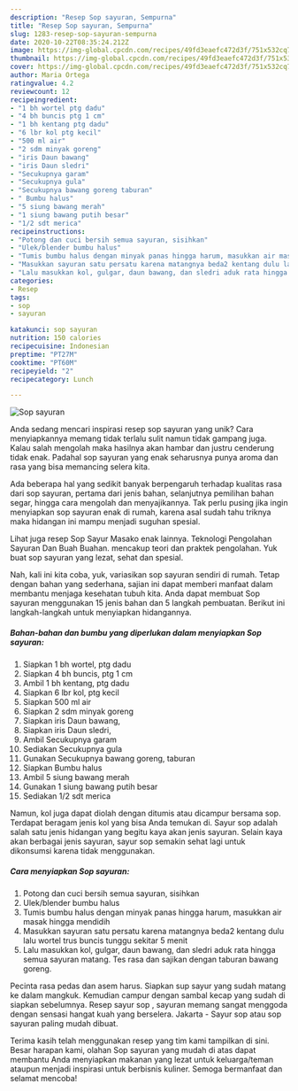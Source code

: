 ```yaml
---
description: "Resep Sop sayuran, Sempurna"
title: "Resep Sop sayuran, Sempurna"
slug: 1283-resep-sop-sayuran-sempurna
date: 2020-10-22T08:35:24.212Z
image: https://img-global.cpcdn.com/recipes/49fd3eaefc472d3f/751x532cq70/sop-sayuran-foto-resep-utama.jpg
thumbnail: https://img-global.cpcdn.com/recipes/49fd3eaefc472d3f/751x532cq70/sop-sayuran-foto-resep-utama.jpg
cover: https://img-global.cpcdn.com/recipes/49fd3eaefc472d3f/751x532cq70/sop-sayuran-foto-resep-utama.jpg
author: Maria Ortega
ratingvalue: 4.2
reviewcount: 12
recipeingredient:
- "1 bh wortel ptg dadu"
- "4 bh buncis ptg 1 cm"
- "1 bh kentang ptg dadu"
- "6 lbr kol ptg kecil"
- "500 ml air"
- "2 sdm minyak goreng"
- "iris Daun bawang"
- "iris Daun sledri"
- "Secukupnya garam"
- "Secukupnya gula"
- "Secukupnya bawang goreng taburan"
- " Bumbu halus"
- "5 siung bawang merah"
- "1 siung bawang putih besar"
- "1/2 sdt merica"
recipeinstructions:
- "Potong dan cuci bersih semua sayuran, sisihkan"
- "Ulek/blender bumbu halus"
- "Tumis bumbu halus dengan minyak panas hingga harum, masukkan air masak hingga mendidih"
- "Masukkan sayuran satu persatu karena matangnya beda2 kentang dulu lalu wortel trus buncis tunggu sekitar 5 menit"
- "Lalu masukkan kol, gulgar, daun bawang, dan sledri aduk rata hingga semua sayuran matang. Tes rasa dan sajikan dengan taburan bawang goreng."
categories:
- Resep
tags:
- sop
- sayuran

katakunci: sop sayuran 
nutrition: 150 calories
recipecuisine: Indonesian
preptime: "PT27M"
cooktime: "PT60M"
recipeyield: "2"
recipecategory: Lunch

---
```



![Sop sayuran](https://img-global.cpcdn.com/recipes/49fd3eaefc472d3f/751x532cq70/sop-sayuran-foto-resep-utama.jpg)

Anda sedang mencari inspirasi resep sop sayuran yang unik? Cara menyiapkannya memang tidak terlalu sulit namun tidak gampang juga. Kalau salah mengolah maka hasilnya akan hambar dan justru cenderung tidak enak. Padahal sop sayuran yang enak seharusnya punya aroma dan rasa yang bisa memancing selera kita.

Ada beberapa hal yang sedikit banyak berpengaruh terhadap kualitas rasa dari sop sayuran, pertama dari jenis bahan, selanjutnya pemilihan bahan segar, hingga cara mengolah dan menyajikannya. Tak perlu pusing jika ingin menyiapkan sop sayuran enak di rumah, karena asal sudah tahu triknya maka hidangan ini mampu menjadi suguhan spesial.

Lihat juga resep Sop Sayur Masako enak lainnya. Teknologi Pengolahan Sayuran Dan Buah Buahan. mencakup teori dan praktek pengolahan. Yuk buat sop sayuran yang lezat, sehat dan spesial.


Nah, kali ini kita coba, yuk, variasikan sop sayuran sendiri di rumah. Tetap dengan bahan yang sederhana, sajian ini dapat memberi manfaat dalam membantu menjaga kesehatan tubuh kita. Anda dapat membuat Sop sayuran menggunakan 15 jenis bahan dan 5 langkah pembuatan. Berikut ini langkah-langkah untuk menyiapkan hidangannya.

<!--inarticleads1-->

##### Bahan-bahan dan bumbu yang diperlukan dalam menyiapkan Sop sayuran:

1. Siapkan 1 bh wortel, ptg dadu
1. Siapkan 4 bh buncis, ptg 1 cm
1. Ambil 1 bh kentang, ptg dadu
1. Siapkan 6 lbr kol, ptg kecil
1. Siapkan 500 ml air
1. Siapkan 2 sdm minyak goreng
1. Siapkan iris Daun bawang,
1. Siapkan iris Daun sledri,
1. Ambil Secukupnya garam
1. Sediakan Secukupnya gula
1. Gunakan Secukupnya bawang goreng, taburan
1. Siapkan  Bumbu halus
1. Ambil 5 siung bawang merah
1. Gunakan 1 siung bawang putih besar
1. Sediakan 1/2 sdt merica


Namun, kol juga dapat diolah dengan ditumis atau dicampur bersama sop. Terdapat beragam jenis kol yang bisa Anda temukan di. Sayur sop adalah salah satu jenis hidangan yang begitu kaya akan jenis sayuran. Selain kaya akan berbagai jenis sayuran, sayur sop semakin sehat lagi untuk dikonsumsi karena tidak menggunakan. 

<!--inarticleads2-->

##### Cara menyiapkan Sop sayuran:

1. Potong dan cuci bersih semua sayuran, sisihkan
1. Ulek/blender bumbu halus
1. Tumis bumbu halus dengan minyak panas hingga harum, masukkan air masak hingga mendidih
1. Masukkan sayuran satu persatu karena matangnya beda2 kentang dulu lalu wortel trus buncis tunggu sekitar 5 menit
1. Lalu masukkan kol, gulgar, daun bawang, dan sledri aduk rata hingga semua sayuran matang. Tes rasa dan sajikan dengan taburan bawang goreng.


Pecinta rasa pedas dan asem harus. Siapkan sup sayur yang sudah matang ke dalam mangkuk. Kemudian campur dengan sambal kecap yang sudah di siapkan sebelumnya. Resep sayur sop , sayuran memang sangat menggoda dengan sensasi hangat kuah yang berselera. Jakarta - Sayur sop atau sop sayuran paling mudah dibuat. 

Terima kasih telah menggunakan resep yang tim kami tampilkan di sini. Besar harapan kami, olahan Sop sayuran yang mudah di atas dapat membantu Anda menyiapkan makanan yang lezat untuk keluarga/teman ataupun menjadi inspirasi untuk berbisnis kuliner. Semoga bermanfaat dan selamat mencoba!
